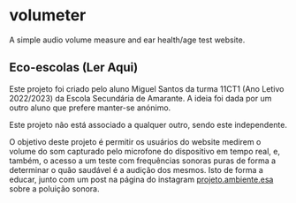 # volumeter

A simple audio volume measure and ear health/age test website.

## Eco-escolas (Ler Aqui)
Este projeto foi criado pelo aluno Miguel Santos da turma 11CT1 (Ano Letivo 2022/2023) da Escola Secundária de Amarante. A ideia foi dada por um outro aluno que prefere manter-se anónimo.

Este projeto não está associado a qualquer outro, sendo este independente.

O objetivo deste projeto é permitir os usuários do website medirem o volume do som capturado pelo microfone do dispositivo em tempo real, e, também, o acesso a um teste com frequências sonoras puras de forma a determinar o quão saudável é a audição dos mesmos. Isto de forma a educar, junto com um post na página do instagram [projeto.ambiente.esa](https://www.instagram.com/projeto.ambiente.esa/) sobre a poluição sonora.